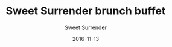 ---
title: 'Sweet Surrender brunch buffet'
description: 'Only Saturdays, children only DKK 69. A variety of different brunch foods. Some examples: egg, bacon, sausage, homemade tuna-salad, organic Greek yogurt with homemade honey-roasted granola, organic humus, organic roasted potatoes, roasted cherry tomatoes, cheese, fruit, and juice. Coffee and tea are not included.'
color: '#ffffff'
price: '129'
category: breakfast
size: '1'
meta:
    id: ff2f6914f3ae7d9cc8e72727e442e9ebe93db3e8
    parentId: f20f57fa9c3d8bff0902cfb33f350091a3a48d51
    language: en
date: '2016-11-13'
author: 'Sweet Surrender'
---